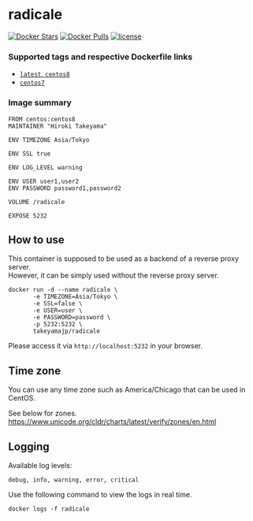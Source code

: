 # radicale
[![Docker Stars](https://img.shields.io/docker/stars/takeyamajp/radicale.svg)](https://hub.docker.com/r/takeyamajp/radicale/)
[![Docker Pulls](https://img.shields.io/docker/pulls/takeyamajp/radicale.svg)](https://hub.docker.com/r/takeyamajp/radicale/)
[![license](https://img.shields.io/github/license/takeyamajp/docker-radicale.svg)](https://github.com/takeyamajp/docker-radicale/blob/master/LICENSE)

### Supported tags and respective Dockerfile links  
- [`latest`, `centos8`](https://github.com/takeyamajp/docker-radicale/blob/master/centos8/Dockerfile)
- [`centos7`](https://github.com/takeyamajp/docker-radicale/blob/master/centos7/Dockerfile)

### Image summary
    FROM centos:centos8  
    MAINTAINER "Hiroki Takeyama"
    
    ENV TIMEZONE Asia/Tokyo
    
    ENV SSL true
    
    ENV LOG_LEVEL warning
    
    ENV USER user1,user2  
    ENV PASSWORD password1,password2
    
    VOLUME /radicale
    
    EXPOSE 5232

## How to use
This container is supposed to be used as a backend of a reverse proxy server.  
However, it can be simply used without the reverse proxy server.

    docker run -d --name radicale \  
           -e TIMEZONE=Asia/Tokyo \  
           -e SSL=false \  
           -e USER=user \  
           -e PASSWORD=password \  
           -p 5232:5232 \  
           takeyamajp/radicale

Please access it via `http://localhost:5232` in your browser.

## Time zone
You can use any time zone such as America/Chicago that can be used in CentOS.  

See below for zones.  
https://www.unicode.org/cldr/charts/latest/verify/zones/en.html

## Logging
Available log levels:

    debug, info, warning, error, critical

Use the following command to view the logs in real time.

    docker logs -f radicale
